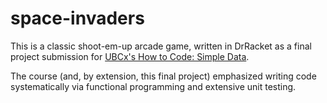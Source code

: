# space-invaders
This is a classic shoot-em-up arcade game, written in DrRacket as a final project submission for [UBCx's How to Code: Simple Data](https://www.edx.org/course/how-to-code-simple-data).

The course (and, by extension, this final project) emphasized writing code systematically via functional programming and extensive unit testing.
